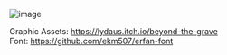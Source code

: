 ![image](https://github.com/ShahriarKh/dunjen/assets/31452340/bb689379-c13a-42e7-9b89-7d0e00bda072)

Graphic Assets: https://lydaus.itch.io/beyond-the-grave  
Font: https://github.com/ekm507/erfan-font
